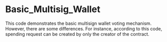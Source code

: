 # Basic_Multisig_Wallet
This code demonstrates the basic multisign wallet voting mechanism. However, there are some differences. For instance, according to this code, spending request can be created by only the creator of the contract. 
